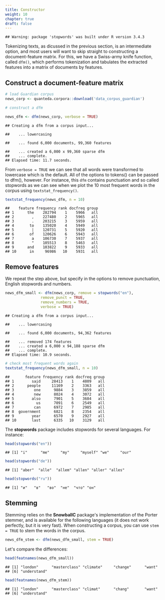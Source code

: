 ```yaml
---
title: Constructor
weight: 10
chapter: true
draft: false
---
```



```
## Warning: package 'stopwords' was built under R version 3.4.3
```

Tokenizing texts, as dicussed in the previous section, is an intermediate option, and most users will want to skip straight to constructing a document-feature matrix. For this, we have a Swiss-army knife function, called `dfm()`, which performs tokenization and tabulates the extracted features into a matrix of documents by features. 


## Construct a document-feature matrix


```r
# load Guardian corpus
news_corp <- quanteda.corpora::download('data_corpus_guardian')

# construct a dfm

news_dfm <- dfm(news_corp, verbose = TRUE)
```

```
## Creating a dfm from a corpus input...
```

```
##    ... lowercasing
```

```
##    ... found 6,000 documents, 99,360 features
```

```
##    ... created a 6,000 x 99,360 sparse dfm
##    ... complete. 
## Elapsed time: 11.7 seconds.
```

From `verbose = TRUE` we can see that all words were transformed to lowercase which is the default. All of the options to tokens() can be passed to dfm(), however. For instance, this `dfm` contains punctuation and so called stopwords as we can see when we plot the 10 most frequent words in the corpus using `textstat_frequency()`. 


```r
textstat_frequency(news_dfm, n = 10)
```

```
##    feature frequency rank docfreq group
## 1      the    282794    1    5966   all
## 2        ,    227480    2    5965   all
## 3        .    203215    3    5959   all
## 4       to    135020    4    5949   all
## 5        |    120731    5    5920   all
## 6       of    120626    6    5943   all
## 7        a    106730    7    5937   all
## 8        "    105513    8    5463   all
## 9      and    103822    9    5933   all
## 10      in     96986   10    5931   all
```

## Remove features

We repeat the step above, but specify in the options to remove punctuation, English stopwords and numbers.


```r
news_dfm_small <- dfm(news_corp, remove = stopwords("en"),
                remove_punct = TRUE,
                remove_numbers = TRUE,
                verbose = TRUE)
```

```
## Creating a dfm from a corpus input...
```

```
##    ... lowercasing
```

```
##    ... found 6,000 documents, 94,362 features
```

```
##    ... removed 174 features
##    ... created a 6,000 x 94,188 sparse dfm
##    ... complete. 
## Elapsed time: 10.9 seconds.
```

```r
# check most frequent words again
textstat_frequency(news_dfm_small, n = 10)
```

```
##       feature frequency rank docfreq group
## 1        said     28413    1    4809   all
## 2      people     11169    2    3363   all
## 3         one      9884    3    3859   all
## 4         new      8024    4    3072   all
## 5        also      7901    5    3684   all
## 6          us      7091    6    2549   all
## 7         can      6972    7    2985   all
## 8  government      6821    8    2354   all
## 9        year      6570    9    2927   all
## 10       last      6335   10    3129   all
```

The **stopwords** package includes stopwords for several languages. For instance:


```r
head(stopwords("en"))
```

```
## [1] "i"      "me"     "my"     "myself" "we"     "our"
```

```r
head(stopwords("de"))
```

```
## [1] "aber"  "alle"  "allem" "allen" "aller" "alles"
```

```r
head(stopwords("ru"))
```

```
## [1] "и"   "в"   "во"  "не"  "что" "он"
```

## Stemming

Stemming relies on the **SnowballC** package's implementation of the Porter stemmer, and is available for the following languages (it does not work perfectly, but it is very fast). When constructing a corpus, you can use `stem = TRUE` to stem the words in the corpus.


```r
news_dfm_stem <- dfm(news_dfm_small, stem = TRUE)
```

Let's compare the differences:


```r
head(featnames(news_dfm_small))
```

```
## [1] "london"      "masterclass" "climate"     "change"      "want"       
## [6] "understand"
```

```r
head(featnames(news_dfm_stem))
```

```
## [1] "london"      "masterclass" "climat"      "chang"       "want"       
## [6] "understand"
```





